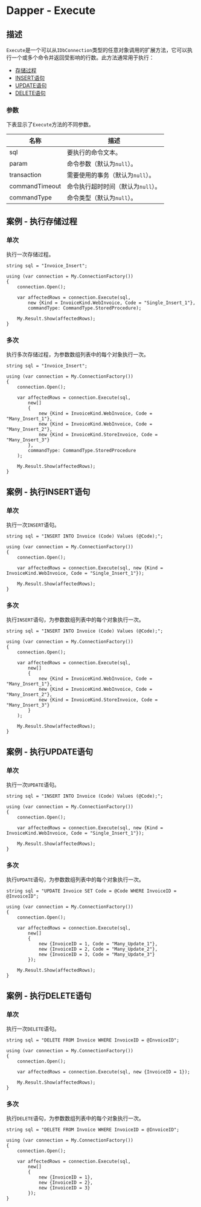 # Dapper - Execute

## 描述
`Execute`是一个可以从`IDbConnection`类型的任意对象调用的扩展方法，它可以执行一个或多个命令并返回受影响的行数。此方法通常用于执行：

* [存储过程](#sp)
* [INSERT语句](#insert)
* [UPDATE语句](#update)
* [DELETE语句](#delete)

### 参数
下表显示了`Execute`方法的不同参数。

名称 | 描述
---|---
sql | 要执行的命令文本。
param | 命令参数（默认为`null`）。
transaction | 需要使用的事务（默认为`null`）。
commandTimeout | 命令执行超时时间（默认为`null`）。
commandType | 命令类型（默认为`null`）。

<h2 id="sp">案例 - 执行存储过程</h2>

### 单次
执行一次存储过程。
```
string sql = "Invoice_Insert";

using (var connection = My.ConnectionFactory())
{
    connection.Open();

    var affectedRows = connection.Execute(sql,
        new {Kind = InvoiceKind.WebInvoice, Code = "Single_Insert_1"},
        commandType: CommandType.StoredProcedure);

    My.Result.Show(affectedRows);
}
```

### 多次
执行多次存储过程，为参数数组列表中的每个对象执行一次。
```
string sql = "Invoice_Insert";

using (var connection = My.ConnectionFactory())
{
    connection.Open();

    var affectedRows = connection.Execute(sql,
        new[]
        {
            new {Kind = InvoiceKind.WebInvoice, Code = "Many_Insert_1"},
            new {Kind = InvoiceKind.WebInvoice, Code = "Many_Insert_2"},
            new {Kind = InvoiceKind.StoreInvoice, Code = "Many_Insert_3"}
        },
        commandType: CommandType.StoredProcedure
    );

    My.Result.Show(affectedRows);
}
```

<h2 id="insert">案例 - 执行INSERT语句</h2>

### 单次
执行一次`INSERT`语句。
```
string sql = "INSERT INTO Invoice (Code) Values (@Code);";

using (var connection = My.ConnectionFactory())
{
    connection.Open();

    var affectedRows = connection.Execute(sql, new {Kind = InvoiceKind.WebInvoice, Code = "Single_Insert_1"});

    My.Result.Show(affectedRows);
}
```

### 多次
执行`INSERT`语句，为参数数组列表中的每个对象执行一次。
```
string sql = "INSERT INTO Invoice (Code) Values (@Code);";

using (var connection = My.ConnectionFactory())
{
    connection.Open();

    var affectedRows = connection.Execute(sql,
        new[]
        {
            new {Kind = InvoiceKind.WebInvoice, Code = "Many_Insert_1"},
            new {Kind = InvoiceKind.WebInvoice, Code = "Many_Insert_2"},
            new {Kind = InvoiceKind.StoreInvoice, Code = "Many_Insert_3"}
        }
    );

    My.Result.Show(affectedRows);
}
```
<h2 id="update">案例 - 执行UPDATE语句</h2>

### 单次
执行一次`UPDATE`语句。
```
string sql = "INSERT INTO Invoice (Code) Values (@Code);";

using (var connection = My.ConnectionFactory())
{
    connection.Open();

    var affectedRows = connection.Execute(sql, new {Kind = InvoiceKind.WebInvoice, Code = "Single_Insert_1"});

    My.Result.Show(affectedRows);
}
```

### 多次
执行`UPDATE`语句，为参数数组列表中的每个对象执行一次。
```
string sql = "UPDATE Invoice SET Code = @Code WHERE InvoiceID = @InvoiceID";

using (var connection = My.ConnectionFactory())
{
    connection.Open();

    var affectedRows = connection.Execute(sql,
        new[]
        {
            new {InvoiceID = 1, Code = "Many_Update_1"},
            new {InvoiceID = 2, Code = "Many_Update_2"},
            new {InvoiceID = 3, Code = "Many_Update_3"}
        });

    My.Result.Show(affectedRows);
}
```

<h2 id="delete">案例 - 执行DELETE语句</h2>

### 单次
执行一次`DELETE`语句。
```
string sql = "DELETE FROM Invoice WHERE InvoiceID = @InvoiceID";

using (var connection = My.ConnectionFactory())
{
    connection.Open();

    var affectedRows = connection.Execute(sql, new {InvoiceID = 1});

    My.Result.Show(affectedRows);
}
```

### 多次
执行`DELETE`语句，为参数数组列表中的每个对象执行一次。
```
string sql = "DELETE FROM Invoice WHERE InvoiceID = @InvoiceID";

using (var connection = My.ConnectionFactory())
{
    connection.Open();

    var affectedRows = connection.Execute(sql,
        new[]
        {
            new {InvoiceID = 1},
            new {InvoiceID = 2},
            new {InvoiceID = 3}
        });
}
```